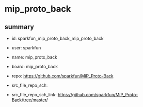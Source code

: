 # mip_proto_back
 
## summary 
* id: sparkfun_mip_proto_back_mip_proto_back
* user: sparkfun
* name: mip_proto_back
* board: mip_proto_back
* repo: https://github.com/sparkfun/MiP_Proto-Back



* src_file_repo_sch: 
* src_file_repo_sch_link: https://github.com/sparkfun/MiP_Proto-Back/tree/master/







